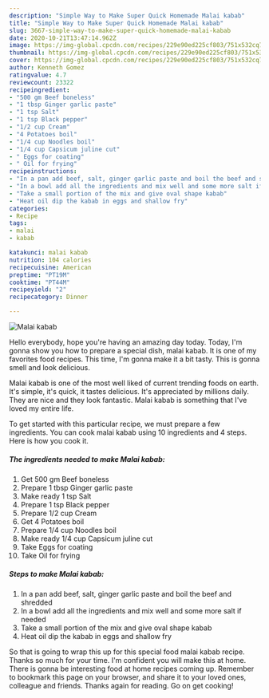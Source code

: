 ```yaml
---
description: "Simple Way to Make Super Quick Homemade Malai kabab"
title: "Simple Way to Make Super Quick Homemade Malai kabab"
slug: 3667-simple-way-to-make-super-quick-homemade-malai-kabab
date: 2020-10-21T13:47:14.962Z
image: https://img-global.cpcdn.com/recipes/229e90ed225cf803/751x532cq70/malai-kabab-recipe-main-photo.jpg
thumbnail: https://img-global.cpcdn.com/recipes/229e90ed225cf803/751x532cq70/malai-kabab-recipe-main-photo.jpg
cover: https://img-global.cpcdn.com/recipes/229e90ed225cf803/751x532cq70/malai-kabab-recipe-main-photo.jpg
author: Kenneth Gomez
ratingvalue: 4.7
reviewcount: 23322
recipeingredient:
- "500 gm Beef boneless"
- "1 tbsp Ginger garlic paste"
- "1 tsp Salt"
- "1 tsp Black pepper"
- "1/2 cup Cream"
- "4 Potatoes boil"
- "1/4 cup Noodles boil"
- "1/4 cup Capsicum juline cut"
- " Eggs for coating"
- " Oil for frying"
recipeinstructions:
- "In a pan add beef, salt, ginger garlic paste and boil the beef and shredded"
- "In a bowl add all the ingredients and mix well and some more salt if needed"
- "Take a small portion of the mix and give oval shape kabab"
- "Heat oil dip the kabab in eggs and shallow fry"
categories:
- Recipe
tags:
- malai
- kabab

katakunci: malai kabab 
nutrition: 104 calories
recipecuisine: American
preptime: "PT19M"
cooktime: "PT44M"
recipeyield: "2"
recipecategory: Dinner

---
```



![Malai kabab](https://img-global.cpcdn.com/recipes/229e90ed225cf803/751x532cq70/malai-kabab-recipe-main-photo.jpg)

Hello everybody, hope you're having an amazing day today. Today, I'm gonna show you how to prepare a special dish, malai kabab. It is one of my favorites food recipes. This time, I'm gonna make it a bit tasty. This is gonna smell and look delicious.



Malai kabab is one of the most well liked of current trending foods on earth. It's simple, it's quick, it tastes delicious. It's appreciated by millions daily. They are nice and they look fantastic. Malai kabab is something that I've loved my entire life.


To get started with this particular recipe, we must prepare a few ingredients. You can cook malai kabab using 10 ingredients and 4 steps. Here is how you cook it.

<!--inarticleads1-->

##### The ingredients needed to make Malai kabab:

1. Get 500 gm Beef boneless
1. Prepare 1 tbsp Ginger garlic paste
1. Make ready 1 tsp Salt
1. Prepare 1 tsp Black pepper
1. Prepare 1/2 cup Cream
1. Get 4 Potatoes boil
1. Prepare 1/4 cup Noodles boil
1. Make ready 1/4 cup Capsicum juline cut
1. Take  Eggs for coating
1. Take  Oil for frying




<!--inarticleads2-->

##### Steps to make Malai kabab:

1. In a pan add beef, salt, ginger garlic paste and boil the beef and shredded
1. In a bowl add all the ingredients and mix well and some more salt if needed
1. Take a small portion of the mix and give oval shape kabab
1. Heat oil dip the kabab in eggs and shallow fry




So that is going to wrap this up for this special food malai kabab recipe. Thanks so much for your time. I'm confident you will make this at home. There is gonna be interesting food at home recipes coming up. Remember to bookmark this page on your browser, and share it to your loved ones, colleague and friends. Thanks again for reading. Go on get cooking!

